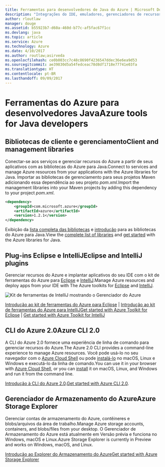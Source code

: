 ```yaml
---
title: Ferramentas para desenvolvedores de Java do Azure | Microsoft Docs
description: "Integrações do IDE, emuladores, gerenciadores de recursos e interfaces de linha de comando para desenvolvedores de Java trabalhando no Azure."
author: rloutlaw
manager: douge
ms.assetid: b55923b7-d60a-460d-b77c-af5fac67f1cc
ms.devlang: java
ms.topic: article
ms.service: Azure
ms.technology: Azure
ms.date: 4/10/2017
ms.author: routlaw;asirveda
ms.openlocfilehash: ce0b003cc7c48c8690f4236547ddec36e6ea9d53
ms.sourcegitcommit: ae39830d5a54fedceac78d8df1718e77741e03fa
ms.translationtype: HT
ms.contentlocale: pt-BR
ms.lasthandoff: 09/09/2017
---
```

# <a name="azure-tools-for-java-developers"></a><span data-ttu-id="0673e-103">Ferramentas do Azure para desenvolvedores Java</span><span class="sxs-lookup"><span data-stu-id="0673e-103">Azure tools for Java developers</span></span>

## <a name="client-and-management-libraries"></a><span data-ttu-id="0673e-104">Bibliotecas de cliente e gerenciamento</span><span class="sxs-lookup"><span data-stu-id="0673e-104">Client and management libraries</span></span>

<span data-ttu-id="0673e-105">Conectar-se aos serviços e gerenciar recursos do Azure a partir de seus aplicativos com as bibliotecas do Azure para Java.</span><span class="sxs-lookup"><span data-stu-id="0673e-105">Connect to services and manage Azure resources from your applications with the Azure libraries for Java.</span></span> <span data-ttu-id="0673e-106">Importar as bibliotecas de gerenciamento para seus projetos Maven adicionando essa dependência ao seu projeto *pom.xml*.</span><span class="sxs-lookup"><span data-stu-id="0673e-106">Import the management libraries into your Maven projects by adding this dependency to your project *pom.xml*.</span></span>

```XML
<dependency>
    <groupId>com.microsoft.azure</groupId>
    <artifactId>azure</artifactId>
    <version>1.2.1</version>
</dependency>
```

<span data-ttu-id="0673e-107">Exibição da [lista completa das bibliotecas](java-sdk-azure-install.md) e [introdução](java-sdk-azure-get-started.md) para as bibliotecas do Azure para Java.</span><span class="sxs-lookup"><span data-stu-id="0673e-107">View the [complete list of libraries](java-sdk-azure-install.md) and [get started](java-sdk-azure-get-started.md) with the Azure libraries for Java.</span></span>

## <a name="eclipse-and-intellij-plugins"></a><span data-ttu-id="0673e-108">Plug-ins Eclipse e IntelliJ</span><span class="sxs-lookup"><span data-stu-id="0673e-108">Eclipse and IntelliJ plugins</span></span>

<span data-ttu-id="0673e-109">Gerenciar recursos do Azure e implantar aplicativos do seu IDE com o kit de ferramentas do Azure para [Eclipse](eclipse/azure-toolkit-for-eclipse.md) e [IntelliJ](intellij/azure-toolkit-for-intellij.md).</span><span class="sxs-lookup"><span data-stu-id="0673e-109">Manage Azure resources and deploy apps from your IDE with The Azure toolkits for [Eclipse](eclipse/azure-toolkit-for-eclipse.md) and [IntelliJ](intellij/azure-toolkit-for-intellij.md).</span></span>   

![Kit de ferramentas de IntelliJ mostrando o Gerenciador do Azure](media/intelliJ-azure-explorer.png)

<span data-ttu-id="0673e-111">[Introdução ao kit de ferramentas do Azure para Eclipse](https://docs.microsoft.com/azure/app-service-web/app-service-web-eclipse-create-hello-world-web-app) | [Introdução ao kit de ferramentas do Azure para IntelliJ](https://docs.microsoft.com/azure/app-service-web/app-service-web-intellij-create-hello-world-web-app)</span><span class="sxs-lookup"><span data-stu-id="0673e-111">[Get started with Azure Toolkit for Eclipse](https://docs.microsoft.com/azure/app-service-web/app-service-web-eclipse-create-hello-world-web-app) | [Get started with Azure Toolkit for IntelliJ](https://docs.microsoft.com/azure/app-service-web/app-service-web-intellij-create-hello-world-web-app)</span></span> 

## <a name="azure-cli-20"></a><span data-ttu-id="0673e-112">CLI do Azure 2.0</span><span class="sxs-lookup"><span data-stu-id="0673e-112">Azure CLI 2.0</span></span>

<span data-ttu-id="0673e-113">A CLI do Azure 2.0 fornece uma experiência de linha de comando para gerenciar recursos do Azure.</span><span class="sxs-lookup"><span data-stu-id="0673e-113">The Azure 2.0 CLI provides a command-line experience to manage Azure resources.</span></span> <span data-ttu-id="0673e-114">Você pode usá-lo no seu navegador com o [Azure Cloud Shell](https://docs.microsoft.com/azure/cloud-shell/overview) ou pode [instalá-lo](https://docs.microsoft.com/cli/azure/install-azure-cli) no macOS, Linux e Windows e executá-lo da linha de comando.</span><span class="sxs-lookup"><span data-stu-id="0673e-114">You can use it in your browser with [Azure Cloud Shell](https://docs.microsoft.com/azure/cloud-shell/overview), or you can [install](https://docs.microsoft.com/cli/azure/install-azure-cli) it on macOS, Linux, and Windows and run it from the command line.</span></span>

<span data-ttu-id="0673e-115">[Introdução à CLI do Azure 2.0](https://docs.microsoft.com/cli/azure/get-started-with-azure-cli).</span><span class="sxs-lookup"><span data-stu-id="0673e-115">[Get started with Azure CLI 2.0](https://docs.microsoft.com/cli/azure/get-started-with-azure-cli).</span></span>

## <a name="azure-storage-explorer"></a><span data-ttu-id="0673e-116">Gerenciador de Armazenamento do Azure</span><span class="sxs-lookup"><span data-stu-id="0673e-116">Azure Storage Explorer</span></span> 

<span data-ttu-id="0673e-117">Gerenciar contas de armazenamento do Azure, contêineres e blobs/arquivos da área de trabalho.</span><span class="sxs-lookup"><span data-stu-id="0673e-117">Manage Azure storage accounts, containers, and blobs/files from your desktop.</span></span> <span data-ttu-id="0673e-118">O Gerenciador de Armazenamento do Azure está atualmente em Versão prévia e funciona no Windows, macOS e Linux.</span><span class="sxs-lookup"><span data-stu-id="0673e-118">Azure Storage Explorer is currently in Preview and works on Windows, macOS, and Linux.</span></span>

[<span data-ttu-id="0673e-119">Introdução ao Explorer do Armazenamento do Azure</span><span class="sxs-lookup"><span data-stu-id="0673e-119">Get started with Azure Storage Explorer</span></span>](https://docs.microsoft.com/azure/vs-azure-tools-storage-manage-with-storage-explorer)